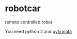 # robotcar
remote controlled robot

You need python 2 and <a href="https://github.com/tino/pyFirmata">pyfirmata</a>
